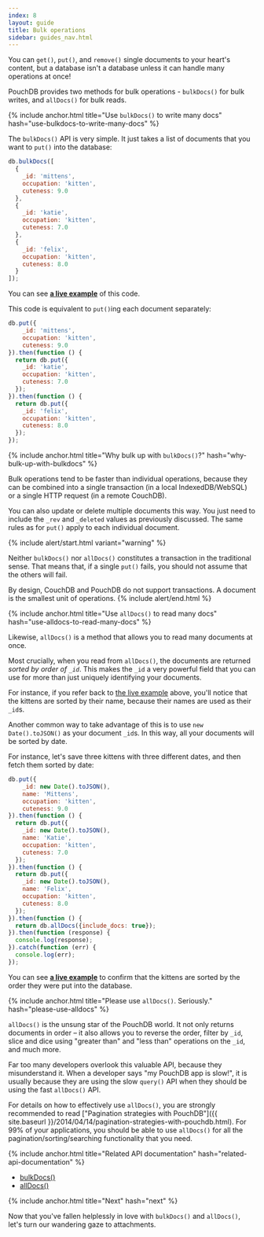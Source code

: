 ```yaml
---
index: 8
layout: guide
title: Bulk operations
sidebar: guides_nav.html
---
```


You can `get()`, `put()`, and `remove()` single documents to your heart's content, but a database isn't a database unless it can handle many operations at once!

PouchDB provides two methods for bulk operations - `bulkDocs()` for bulk writes, and `allDocs()` for bulk reads.

{% include anchor.html title="Use `bulkDocs()` to write many docs" hash="use-bulkdocs-to-write-many-docs" %}

The `bulkDocs()` API is very simple.  It just takes a list of documents that you want to `put()` into the database:

```js
db.bulkDocs([
  {
    _id: 'mittens',
    occupation: 'kitten',
    cuteness: 9.0
  },
  {
    _id: 'katie',
    occupation: 'kitten',
    cuteness: 7.0
  },
  {
    _id: 'felix',
    occupation: 'kitten',
    cuteness: 8.0
  }
]);
```

You can see **[a live example](http://bl.ocks.org/nolanlawson/038a45134341f3b7235b)** of this code.

This code is equivalent to `put()`ing each document separately:

```js
db.put({
    _id: 'mittens',
    occupation: 'kitten',
    cuteness: 9.0
}).then(function () {
  return db.put({
    _id: 'katie',
    occupation: 'kitten',
    cuteness: 7.0
  });
}).then(function () {
  return db.put({
    _id: 'felix',
    occupation: 'kitten',
    cuteness: 8.0
  });
});
```

{% include anchor.html title="Why bulk up with `bulkDocs()`?" hash="why-bulk-up-with-bulkdocs" %}

Bulk operations tend to be faster than individual operations, because they can be combined into a single transaction (in a local IndexedDB/WebSQL) or a single HTTP request (in a remote CouchDB).

You can also update or delete multiple documents this way. You just need to include the `_rev` and `_deleted` values as previously discussed. The same rules as for `put()` apply to each individual document.

{% include alert/start.html variant="warning" %}

Neither <code>bulkDocs()</code> nor <code>allDocs()</code> constitutes a transaction in the traditional sense. That means that, if a single <code>put()</code> fails, you should not assume that the others will fail.
<p/>
<p/>
By design, CouchDB and PouchDB do not support transactions. A document is the smallest unit of operations.
{% include alert/end.html %}

{% include anchor.html title="Use `allDocs()` to read many docs" hash="use-alldocs-to-read-many-docs" %}

Likewise, `allDocs()` is a method that allows you to read many documents at once.

Most crucially, when you read from `allDocs()`, the documents are returned *sorted by order of `_id`*.  This makes the `_id` a very powerful field that you can use for more than just uniquely identifying your documents.

For instance, if you refer back to [the live example](http://bl.ocks.org/nolanlawson/038a45134341f3b7235b) above, you'll notice that the kittens are sorted by their name, because their names are used as their `_id`s.

Another common way to take advantage of this is to use `new Date().toJSON()` as your document `_id`s. In this way, all your documents will be sorted by date.

For instance, let's save three kittens with three different dates, and then fetch them sorted by date:

```js
db.put({
    _id: new Date().toJSON(),
    name: 'Mittens',
    occupation: 'kitten',
    cuteness: 9.0
}).then(function () {
  return db.put({
    _id: new Date().toJSON(),
    name: 'Katie',
    occupation: 'kitten',
    cuteness: 7.0
  });
}).then(function () {
  return db.put({
    _id: new Date().toJSON(),
    name: 'Felix',
    occupation: 'kitten',
    cuteness: 8.0
  });
}).then(function () {
  return db.allDocs({include_docs: true});
}).then(function (response) {
  console.log(response);
}).catch(function (err) {
  console.log(err);
});
```

You can see **[a live example](http://bl.ocks.org/nolanlawson/8f58dbc360348a4c95f6)** to confirm that the kittens are sorted by the order they were put into the database.

{% include anchor.html title="Please use `allDocs()`. Seriously." hash="please-use-alldocs" %}

`allDocs()` is the unsung star of the PouchDB world. It not only returns documents in order &ndash; it also allows you to reverse the order, filter by `_id`, slice and dice using "greater than" and "less than" operations on the `_id`, and much more.

Far too many developers overlook this valuable API, because they misunderstand it. When a developer says "my PouchDB app is slow!", it is usually because they are using the slow `query()` API when they should be using the fast `allDocs()` API.

For details on how to effectively use `allDocs()`, you are strongly recommended to read ["Pagination strategies with PouchDB"]({{ site.baseurl }}/2014/04/14/pagination-strategies-with-pouchdb.html). For 99% of your applications, you should be able to use `allDocs()` for all the pagination/sorting/searching functionality that you need.

{% include anchor.html title="Related API documentation" hash="related-api-documentation" %}

* [bulkDocs()](/api.html#batch_create)
* [allDocs()](/api.html#batch_fetch)

{% include anchor.html title="Next" hash="next" %}

Now that you've fallen helplessly in love with `bulkDocs()` and `allDocs()`, let's turn our wandering gaze to attachments.
